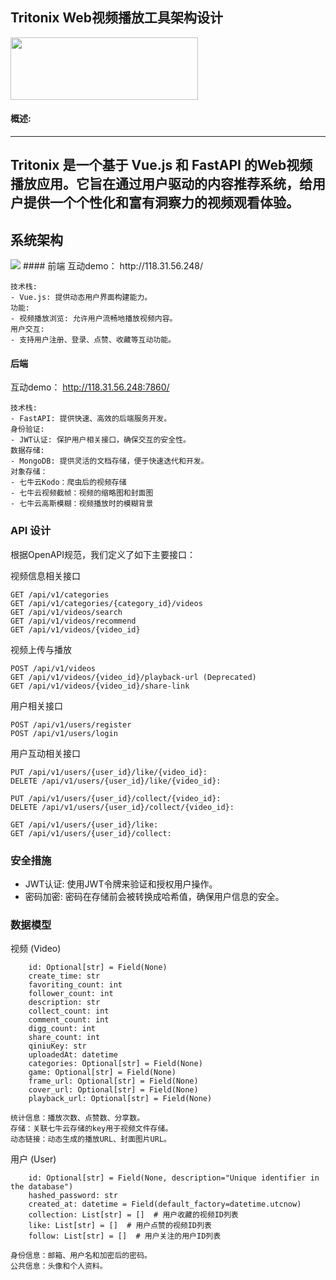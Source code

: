 ## Tritonix Web视频播放工具架构设计
<img src="https://media.discordapp.net/attachments/1111594227298730015/1171460504309477507/3.png?ex=655cc29c&is=654a4d9c&hm=8cdfd8cabd3ec705a66f5531186dd2f3ef0c1c2654612c07c7f6fad44096c857&=&width=1126&height=378" width="300" height="100">  


#### 概述:
---
Tritonix 是一个基于 Vue.js 和 FastAPI 的Web视频播放应用。它旨在通过用户驱动的内容推荐系统，给用户提供一个个性化和富有洞察力的视频观看体验。
-----

## 系统架构
<img src="https://cdn.discordapp.com/attachments/1111594227298730015/1171477489382608998/How_it_worksAWS2.png?ex=655cd26e&is=654a5d6e&hm=0e2707ac688795fdbd167c6129e992cf988e5004c594bcff65911ba86417553e&"> 
#### 前端
互动demo： http://118.31.56.248/

    技术栈: 
    - Vue.js: 提供动态用户界面构建能力。
    功能: 
    - 视频播放浏览: 允许用户流畅地播放视频内容。
    用户交互: 
    - 支持用户注册、登录、点赞、收藏等互动功能。

#### 后端
互动demo： http://118.31.56.248:7860/

    技术栈:
    - FastAPI: 提供快速、高效的后端服务开发。
    身份验证:
    - JWT认证: 保护用户相关接口，确保交互的安全性。
    数据存储:
    - MongoDB: 提供灵活的文档存储，便于快速迭代和开发。
    对象存储：
    - 七牛云Kodo：爬虫后的视频存储
    - 七牛云视频截帧：视频的缩略图和封面图
    - 七牛云高斯模糊：视频播放时的模糊背景

### API 设计
根据OpenAPI规范，我们定义了如下主要接口：

视频信息相关接口
```
GET /api/v1/categories
GET /api/v1/categories/{category_id}/videos
GET /api/v1/videos/search
GET /api/v1/videos/recommend
GET /api/v1/videos/{video_id}
```

视频上传与播放
```
POST /api/v1/videos
GET /api/v1/videos/{video_id}/playback-url (Deprecated)
GET /api/v1/videos/{video_id}/share-link
```

用户相关接口
```
POST /api/v1/users/register
POST /api/v1/users/login
```

用户互动相关接口
```
PUT /api/v1/users/{user_id}/like/{video_id}: 
DELETE /api/v1/users/{user_id}/like/{video_id}: 

PUT /api/v1/users/{user_id}/collect/{video_id}: 
DELETE /api/v1/users/{user_id}/collect/{video_id}: 

GET /api/v1/users/{user_id}/like: 
GET /api/v1/users/{user_id}/collect: 
```

### 安全措施
- JWT认证: 使用JWT令牌来验证和授权用户操作。
- 密码加密: 密码在存储前会被转换成哈希值，确保用户信息的安全。

### 数据模型
视频 (Video)
```
    id: Optional[str] = Field(None)
    create_time: str
    favoriting_count: int
    follower_count: int
    description: str
    collect_count: int
    comment_count: int
    digg_count: int
    share_count: int
    qiniuKey: str
    uploadedAt: datetime
    categories: Optional[str] = Field(None)
    game: Optional[str] = Field(None)
    frame_url: Optional[str] = Field(None)
    cover_url: Optional[str] = Field(None)
    playback_url: Optional[str] = Field(None)
```
    统计信息：播放次数、点赞数、分享数。
    存储：关联七牛云存储的key用于视频文件存储。
    动态链接：动态生成的播放URL、封面图片URL。
用户 (User)
```
    id: Optional[str] = Field(None, description="Unique identifier in the database")
    hashed_password: str
    created_at: datetime = Field(default_factory=datetime.utcnow)
    collection: List[str] = []  # 用户收藏的视频ID列表
    like: List[str] = []  # 用户点赞的视频ID列表
    follow: List[str] = []  # 用户关注的用户ID列表
```
    身份信息：邮箱、用户名和加密后的密码。
    公共信息：头像和个人资料。